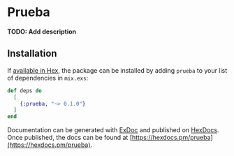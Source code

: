 # Prueba

**TODO: Add description**

## Installation

If [available in Hex](https://hex.pm/docs/publish), the package can be installed
by adding `prueba` to your list of dependencies in `mix.exs`:

```elixir
def deps do
  [
    {:prueba, "~> 0.1.0"}
  ]
end
```

Documentation can be generated with [ExDoc](https://github.com/elixir-lang/ex_doc)
and published on [HexDocs](https://hexdocs.pm). Once published, the docs can
be found at [https://hexdocs.pm/prueba](https://hexdocs.pm/prueba).

